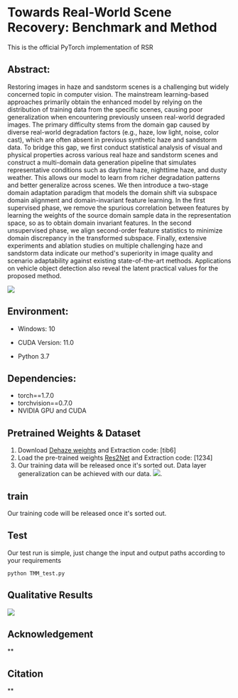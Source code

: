 
# Towards Real-World Scene Recovery: Benchmark and Method

This is the official PyTorch implementation of RSR
## Abstract:
Restoring images in haze and sandstorm scenes is a challenging but widely concerned topic in computer vision. The mainstream learning-based approaches primarily obtain the enhanced model by relying on the distribution of training data from the specific scenes, causing poor generalization when encountering previously unseen real-world degraded images.
The primary difficulty stems from the domain gap caused by diverse real-world degradation factors (e.g., haze, low light, noise, color cast), which are often absent in previous synthetic haze and sandstorm data. To bridge this gap, we first conduct statistical analysis of visual and physical properties across various real haze and sandstorm scenes and construct a multi-domain data generation pipeline that simulates representative conditions such as daytime haze, nighttime haze, and dusty weather. This allows our model to learn from richer degradation patterns and better generalize across scenes.
We then introduce a two-stage domain adaptation paradigm that models the domain shift via subspace domain alignment and domain-invariant feature learning. In the first supervised phase, we remove the spurious correlation between features by learning the weights of the source domain sample data in the representation space, so as to obtain domain invariant features. In the second unsupervised phase, we align second-order feature statistics to minimize domain discrepancy in the transformed subspace. Finally, extensive experiments and ablation studies on multiple challenging haze and sandstorm data indicate our method's superiority in image quality and scenario adaptability against existing state-of-the-art methods. Applications on vehicle object detection also reveal the latent practical values for the proposed method. 

![](Fig/1.png)
## Environment:

- Windows: 10

- CUDA Version: 11.0 
- Python 3.7

## Dependencies:

- torch==1.7.0
- torchvision==0.7.0
- NVIDIA GPU and CUDA

## Pretrained Weights & Dataset

1. Download [Dehaze weights](https://pan.baidu.com/s/1N5DuuqQEyAUtk8Ec6tLCpw?pwd=tib6) and Extraction code: [tib6]
2. Load the pre-trained weights [Res2Net](https://pan.baidu.com/s/14JAHqX0xvFTpGXAqVBqMCQ) and Extraction code: [1234]
3. Our training data will be released once it's sorted out. Data layer generalization can be achieved with our data.
![](USfigure/6.png). 

## train
Our training code will be released once it's sorted out.

 

## Test

Our test run is simple, just change the input and output paths according to your requirements

```
python TMM_test.py
```

## Qualitative Results
![](Fig/2.png)
 
 

## Acknowledgement

**

 
## Citation

**



 
